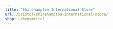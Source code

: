 ```yaml
---
title: "Shirehampton International Store"
url: /bristol/shirehampton-international-store/
shop: Lebensmittel
---
```

